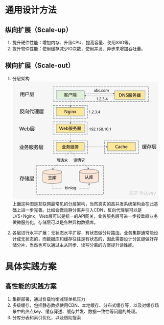 # 通用设计方法
## 纵向扩展（Scale-up）
1. 提升硬件性能：增加内存、升级CPU、提高容量、使用SSD等。
2. 提升软件性能：使用缓存减少IO次数，使用并发、异步来增加吞吐量。

## 横向扩展（Scale-out）
1. 分层架构
![](Pictures/layered-architecture.jpg)
上面这种图是互联网最常见的分层架构，当然真实的高并发系统架构会在此基础上进一步完善。比如会做动静分离并引入CDN，反向代理层可以是LVS+Nginx，Web层可以是统一的API网关，业务服务层可进一步按垂直业务做微服务化，存储层可以是各种异构数据库。

2. 各层进行水平扩展：无状态水平扩容，有状态做分片路由。业务集群通常能设计成无状态的，而数据库和缓存往往是有状态的，因此需要设计分区键做好存储分片，当然也可以通过主从同步、读写分离的方案提升读性能。

# 具体实践方案
## 高性能的实践方案
1. 集群部署，通过负载均衡减轻单机压力
2. 多级缓存，包括静态数据使用CDN、本地缓存、分布式缓存等，以及对缓存场景中的热点key、缓存穿透、缓存并发、数据一致性等问题的处理。
3. 分库分表和索引优化，以及借助搜索 